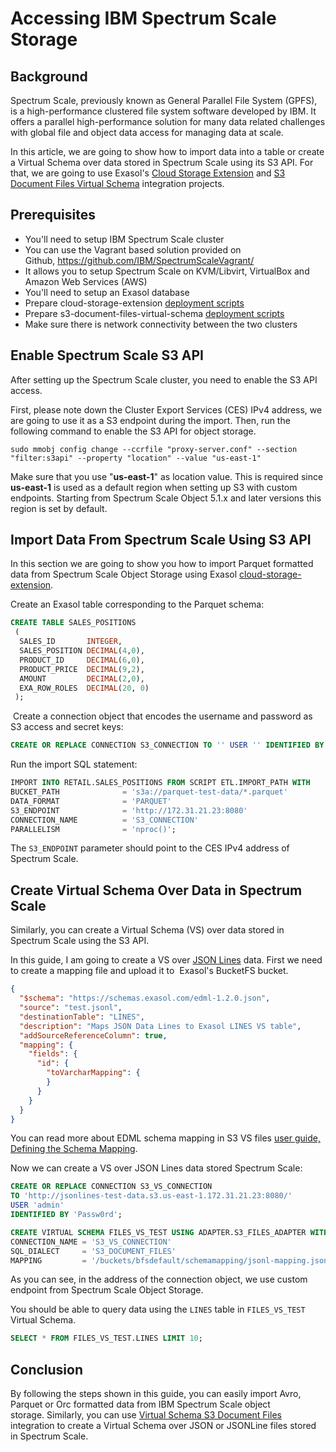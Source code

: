 # Accessing IBM Spectrum Scale Storage 
## Background

Spectrum Scale, previously known as General Parallel File System (GPFS), is a high-performance clustered file system software developed by IBM. It offers a parallel high-performance solution for many data related challenges with global file and object data access for managing data at scale. 

In this article, we are going to show how to import data into a table or create a Virtual Schema over data stored in Spectrum Scale using its S3 API. For that, we are going to use Exasol's [Cloud Storage Extension](https://github.com/exasol/cloud-storage-extension) and [S3 Document Files Virtual Schema](https://github.com/exasol/s3-document-files-virtual-schema) integration projects.

## Prerequisites

* You'll need to setup IBM Spectrum Scale cluster
* You can use the Vagrant based solution provided on Github, <https://github.com/IBM/SpectrumScaleVagrant/>
* It allows you to setup Spectrum Scale on KVM/Libvirt, VirtualBox and Amazon Web Services (AWS)
* You'll need to setup an Exasol database
* Prepare cloud-storage-extension [deployment scripts](https://github.com/exasol/cloud-storage-extension/blob/main/doc/user_guide/user_guide.md#deployment)
* Prepare s3-document-files-virtual-schema [deployment scripts](https://github.com/exasol/s3-document-files-virtual-schema/blob/main/doc/user_guide/user_guide.md#installation)
* Make sure there is network connectivity between the two clusters

## Enable Spectrum Scale S3 API

After setting up the Spectrum Scale cluster, you need to enable the S3 API access.

First, please note down the Cluster Export Services (CES) IPv4 address, we are going to use it as a S3 endpoint during the import. Then, run the following command to enable the S3 API for object storage.

`sudo mmobj config change --ccrfile "proxy-server.conf" --section "filter:s3api" --property "location" --value "us-east-1"`

Make sure that you use "**us-east-1**" as location value. This is required since **us-east-1** is used as a default region when setting up S3 with custom endpoints. Starting from Spectrum Scale Object 5.1.x and later versions this region is set by default.

## Import Data From Spectrum Scale Using S3 API

In this section we are going to show you how to import Parquet formatted data from Spectrum Scale Object Storage using Exasol [cloud-storage-extension](https://github.com/exasol/cloud-storage-extension).

Create an Exasol table corresponding to the Parquet schema:


```sql
CREATE TABLE SALES_POSITIONS 
 (   
  SALES_ID       INTEGER,   
  SALES_POSITION DECIMAL(4,0),   
  PRODUCT_ID     DECIMAL(6,0),   
  PRODUCT_PRICE  DECIMAL(9,2),   
  AMOUNT         DECIMAL(2,0),   
  EXA_ROW_ROLES  DECIMAL(20, 0) 
 );
```
 Create a connection object that encodes the username and password as S3 access and secret keys:


```sql
CREATE OR REPLACE CONNECTION S3_CONNECTION TO '' USER '' IDENTIFIED BY 'S3_ACCESS_KEY=testuser;S3_SECRET_KEY=zPassw0rd1';
```
Run the import SQL statement:


```sql
IMPORT INTO RETAIL.SALES_POSITIONS FROM SCRIPT ETL.IMPORT_PATH WITH   
BUCKET_PATH              = 's3a://parquet-test-data/*.parquet'   
DATA_FORMAT              = 'PARQUET'   
S3_ENDPOINT              = 'http://172.31.21.23:8080'   
CONNECTION_NAME          = 'S3_CONNECTION'   
PARALLELISM              = 'nproc()';
```
The `S3_ENDPOINT` parameter should point to the CES IPv4 address of Spectrum Scale.

## Create Virtual Schema Over Data in Spectrum Scale

Similarly, you can create a Virtual Schema (VS) over data stored in Spectrum Scale using the S3 API.

In this guide, I am going to create a VS over [JSON Lines](https://jsonlines.org) data. First we need to create a mapping file and upload it to  Exasol's BucketFS bucket.


```json
{
  "$schema": "https://schemas.exasol.com/edml-1.2.0.json",
  "source": "test.jsonl",
  "destinationTable": "LINES",
  "description": "Maps JSON Data Lines to Exasol LINES VS table",
  "addSourceReferenceColumn": true,
  "mapping": {
    "fields": {
      "id": {
        "toVarcharMapping": {
        }
      }
    }
  }
}
```
You can read more about EDML schema mapping in S3 VS files [user guide, Defining the Schema Mapping](https://github.com/exasol/s3-document-files-virtual-schema/blob/main/doc/user_guide/user_guide.md#defining-the-schema-mapping).

Now we can create a VS over JSON Lines data stored Spectrum Scale:


```sql
CREATE OR REPLACE CONNECTION S3_VS_CONNECTION    
TO 'http://jsonlines-test-data.s3.us-east-1.172.31.21.23:8080/'    
USER 'admin'    
IDENTIFIED BY 'Passw0rd';  

CREATE VIRTUAL SCHEMA FILES_VS_TEST USING ADAPTER.S3_FILES_ADAPTER WITH     
CONNECTION_NAME = 'S3_VS_CONNECTION'     
SQL_DIALECT     = 'S3_DOCUMENT_FILES'     
MAPPING         = '/buckets/bfsdefault/schemamapping/jsonl-mapping.json';
```
As you can see, in the address of the connection object, we use custom endpoint from Spectrum Scale Object Storage.

You should be able to query data using the `LINES` table in `FILES_VS_TEST` Virtual Schema.


```sql
SELECT * FROM FILES_VS_TEST.LINES LIMIT 10;
```
## Conclusion

By following the steps shown in this guide, you can easily import Avro, Parquet or Orc formatted data from IBM Spectrum Scale object storage. Similarly, you can use [Virtual Schema S3 Document Files](https://github.com/exasol/s3-document-files-virtual-schema) integration to create a Virtual Schema over JSON or JSONLine files stored in Spectrum Scale.

